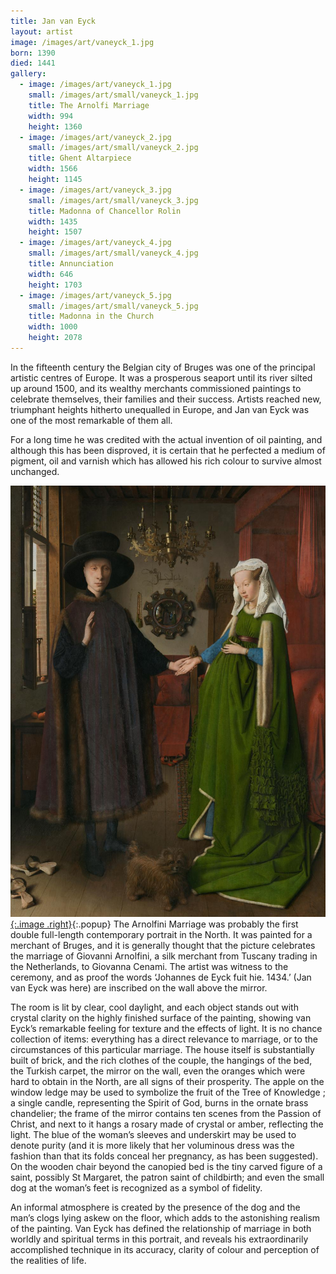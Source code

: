 ```yaml
---
title: Jan van Eyck
layout: artist
image: /images/art/vaneyck_1.jpg
born: 1390
died: 1441
gallery:
  - image: /images/art/vaneyck_1.jpg
    small: /images/art/small/vaneyck_1.jpg
    title: The Arnolfi Marriage
    width: 994
    height: 1360
  - image: /images/art/vaneyck_2.jpg
    small: /images/art/small/vaneyck_2.jpg
    title: Ghent Altarpiece
    width: 1566
    height: 1145
  - image: /images/art/vaneyck_3.jpg
    small: /images/art/small/vaneyck_3.jpg
    title: Madonna of Chancellor Rolin
    width: 1435
    height: 1507
  - image: /images/art/vaneyck_4.jpg
    small: /images/art/small/vaneyck_4.jpg
    title: Annunciation
    width: 646
    height: 1703
  - image: /images/art/vaneyck_5.jpg
    small: /images/art/small/vaneyck_5.jpg
    title: Madonna in the Church
    width: 1000
    height: 2078
---
```


In the fifteenth century the Belgian city of Bruges was one of the principal
artistic centres of Europe. It was a prosperous seaport until its river silted
up around 1500, and its wealthy merchants commissioned paintings to celebrate
themselves, their families and their success. Artists reached new, triumphant
heights hitherto unequalled in Europe, and Jan van Eyck was one of the most
remarkable of them all.

For a long time he was credited with the actual invention of oil painting, and
although this has been disproved, it is certain that he perfected a medium of
pigment, oil and varnish which has allowed his rich colour to survive almost
unchanged.

[![The Arnolfi Marriage](/images/art/vaneyck_1.jpg){:.image .right}](/images/art/vaneyck_1.jpg){:.popup}
The Arnolfini Marriage was probably the first double full-length contemporary
portrait in the North. It was painted for a merchant of Bruges, and it is
generally thought that the picture celebrates the marriage of Giovanni
Arnolfini, a silk merchant from Tuscany trading in the Netherlands, to Giovanna
Cenami. The artist was witness to the ceremony, and as proof the words
‘Johannes de Eyck fuit hie. 1434.’ (Jan van Eyck was here) are inscribed on the
wall above the mirror.

The room is lit by clear, cool daylight, and each object stands out with
crystal clarity on the highly finished surface of the painting, showing van
Eyck’s remarkable feeling for texture and the effects of light. It is no chance
collection of items: everything has a direct relevance to marriage, or to the
circumstances of this particular marriage. The house itself is substantially
built of brick, and the rich clothes of the couple, the hangings of the bed,
the Turkish carpet, the mirror on the wall, even the oranges which were hard to
obtain in the North, are all signs of their prosperity. The apple on the window
ledge may be used to symbolize the fruit of the Tree of Knowledge ; a single
candle, representing the Spirit of God, burns in the ornate brass chandelier;
the frame of the mirror contains ten scenes from the Passion of Christ, and
next to it hangs a rosary made of crystal or amber, reflecting the light. The
blue of the woman’s sleeves and underskirt may be used to denote purity (and it
is more likely that her voluminous dress was the fashion than that its folds
conceal her pregnancy, as has been suggested). On the wooden chair beyond the
canopied bed is the tiny carved figure of a saint, possibly St Margaret, the
patron saint of childbirth; and even the small dog at the woman’s feet is
recognized as a symbol of fidelity.

An informal atmosphere is created by the presence of the dog and the man’s
clogs lying askew on the floor, which adds to the astonishing realism of the
painting.  Van Eyck has defined the relationship of marriage in both worldly
and spiritual terms in this portrait, and reveals his extraordinarily
accomplished technique in its accuracy, clarity of colour and perception of the
realities of life.
